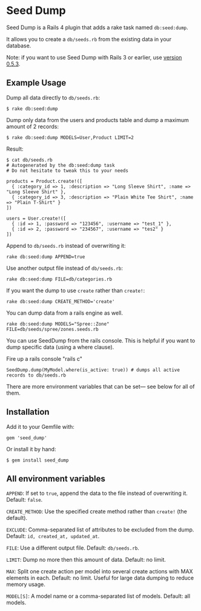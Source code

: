Seed Dump
========

Seed Dump is a Rails 4 plugin that adds a rake task named `db:seed:dump`.

It allows you to create a `db/seeds.rb` from the existing data in your database.

Note: if you want to use Seed Dump with Rails 3 or earlier, use [version 0.5.3](http://rubygems.org/gems/seed_dump/versions/0.5.3).

Example Usage
-------------

Dump all data directly to `db/seeds.rb`:

    $ rake db:seed:dump

Dump only data from the users and products table and dump a maximum amount of 2 records:

    $ rake db:seed:dump MODELS=User,Product LIMIT=2

Result:

    $ cat db/seeds.rb
    # Autogenerated by the db:seed:dump task
    # Do not hesitate to tweak this to your needs

    products = Product.create!([
      { :category_id => 1, :description => "Long Sleeve Shirt", :name => "Long Sleeve Shirt" },
      { :category_id => 3, :description => "Plain White Tee Shirt", :name => "Plain T-Shirt" }
    ])

    users = User.create!([
      { :id => 1, :password => "123456", :username => "test_1" },
      { :id => 2, :password => "234567", :username => "tes2" }
    ])

Append to `db/seeds.rb` instead of overwriting it:

    rake db:seed:dump APPEND=true

Use another output file instead of `db/seeds.rb`:

    rake db:seed:dump FILE=db/categories.rb

If you want the dump to use `create` rather than `create!`:

    rake db:seed:dump CREATE_METHOD='create'

You can dump data from a rails engine as well.
	
	rake db:seed:dump MODELS="Spree::Zone" FILE=db/seeds/spree/zones.seeds.rb
	
You can use SeedDump from the rails console. This is helpful if you want to dump specific data (using a where clause).

Fire up a rails console "rails c"
    
	SeedDump.dump(MyModel.where(is_active: true)) # dumps all active records to db/seeds.rb
    
    
There are more environment variables that can be set— see below for all of them.


Installation
------------

Add it to your Gemfile with:

    gem 'seed_dump'

Or install it by hand:

    $ gem install seed_dump


All environment variables
-------------------------

`APPEND`: If set to `true`, append the data to the file instead of overwriting it.  Default: `false`.

`CREATE_METHOD`: Use the specified create method rather than `create!` (the default).

`EXCLUDE`: Comma-separated list of attributes to be excluded from the dump.  Default: `id, created_at, updated_at`.

`FILE`: Use a different output file.  Default: `db/seeds.rb`.

`LIMIT`: Dump no more then this amount of data.  Default: no limit.

`MAX`: Split one create action per model into several create actions with MAX elements in each.  Default: no limit.  Useful for large data dumping to reduce memory usage.

`MODEL[S]`: A model name or a comma-separated list of models.  Default: all models.
